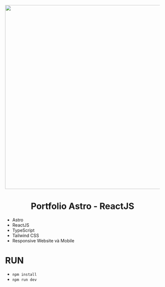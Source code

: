 <div align="center">
  <img src="https://pbs.twimg.com/media/FPRN6BCWYBQ5eiD?format=jpg&name=4096x4096" width="600" />
</div> 
 
<div align="center">
  <h1>Portfolio Astro - ReactJS</h1> 
</div>    
 
- Astro
- ReactJS 
- TypeScript
- Tailwind CSS
- Responsive Website và Mobile

# RUN
- `npm install` 
- `npm run dev`
